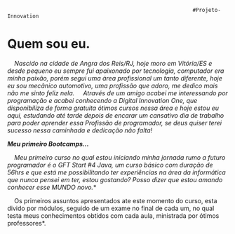                                                                #Projeto-Innovation

# Quem sou eu.

    *Nascido na cidade de Angra dos Reis/RJ, hoje moro em Vitória/ES e desde
pequeno eu sempre fui apaixonado por tecnologia, computador era minha paixão,
porém segui uma área profissional um tanto diferente, hoje eu sou mecânico
automotivo, uma profissão que adoro, me dedico mais não me sinto feliz nela.
    Através de um amigo acabei me interessando por programação e acabei conhecendo a Digital Innovation One, que disponibiliza de forma gratuita ótimos cursos nessa área e hoje estou eu aqui, estudando até tarde depois de encarar um
cansativo dia de trabalho para poder aprender essa Profissão de programador, se
deus quiser terei sucesso nessa caminhada e dedicação não falta!*

***Meu primeiro Bootcamps...***

    *Meu primeiro curso no qual estou iniciando minha jornada rumo a futuro programador é o GFT Start #4 Java, um curso básico com duração de 56hrs e que está me possibilitando ter experiências na área da informática que nunca pensei em ter,
estou gostando? Posso dizer que estou amando conhecer esse MUNDO novo.**

    Os primeiros assuntos apresentados ate este momento do curso, esta divido
por módulos, seguido de um exame no final de cada um, no qual testa meus
conhecimentos obtidos com cada aula, ministrada por ótimos professores*.
